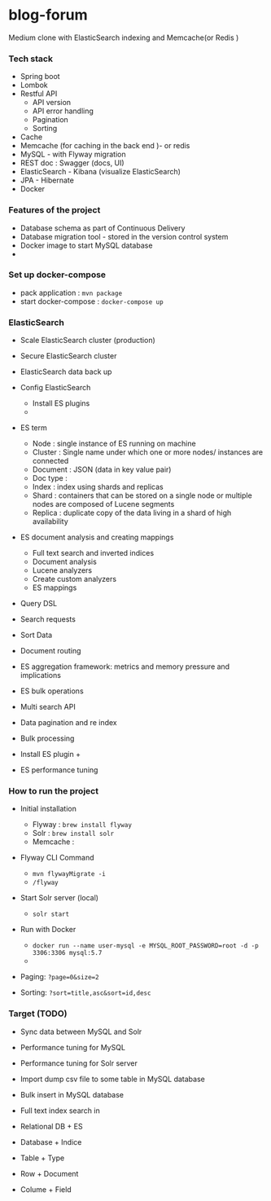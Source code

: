 # blog-forum
Medium clone with ElasticSearch indexing and Memcache(or Redis ) 



### Tech stack 
+ Spring boot
+ Lombok
+ Restful API
    + API version 
    + API error handling
    + Pagination 
    + Sorting 
+ Cache 
+ Memcache (for caching in the back end )- or redis 
+ MySQL - with Flyway migration 
+ REST doc : Swagger (docs, UI)
+ ElasticSearch - Kibana (visualize ElasticSearch)
+ JPA - Hibernate 
+ Docker 


### Features of the project 
+ Database schema as part of Continuous Delivery 
+ Database migration tool - stored in the version control system 
+ Docker image to start MySQL database 
+ 

### Set up docker-compose
+ pack application : `mvn package`
+ start docker-compose : `docker-compose up`


### ElasticSearch 
+ Scale ElasticSearch cluster (production)
+ Secure ElasticSearch cluster 
+ ElasticSearch data back up 
+ Config ElasticSearch
    + Install ES plugins 
    + 
+ ES term 
    + Node : single instance of ES running on machine 
    + Cluster : Single name under which one or more nodes/ instances are connected 
    + Document : JSON (data in key value pair)
    + Doc type : 
    + Index : index using shards and replicas 
    + Shard : containers that can be stored on a single node or multiple nodes are composed of Lucene segments 
    + Replica : duplicate copy of the data living in a shard of high availability
+ ES document analysis and creating mappings 
    + Full text search and inverted indices 
    + Document analysis 
    + Lucene analyzers 
    + Create custom analyzers 
    + ES mappings 
+ Query DSL 
+ Search requests 
+ Sort Data 
+ Document routing 
+ ES aggregation framework: metrics and memory pressure and implications
+ ES bulk operations 
+ Multi search API
+ Data pagination and re index 
+ Bulk processing 
+ Install ES plugin 
    + 



+ ES performance tuning 




### How to run the project
+ Initial installation 
    + Flyway : `brew install flyway`
    + Solr : `brew install solr` 
    + Memcache :  
    
    
+ Flyway CLI Command 
    + `mvn flywayMigrate -i`   
    + `/flyway` 
    
    
+ Start Solr server (local)
    + `solr start`
    
  
    
    
+ Run with Docker  
    + `docker run --name user-mysql -e MYSQL_ROOT_PASSWORD=root -d -p 3306:3306 mysql:5.7`
    +    
    
    
    
+ Paging: `?page=0&size=2`
+ Sorting: `?sort=title,asc&sort=id,desc`


### Target (TODO)
+ Sync data between MySQL and Solr
+ Performance tuning for MySQL 
+ Performance tuning for Solr server  
+ Import dump csv file to some table in MySQL database 
+ Bulk insert in MySQL database 
+ Full text index search in



+ Relational DB + ES 
+ Database      + Indice 
+ Table         + Type 
+ Row           + Document
+ Colume        + Field  